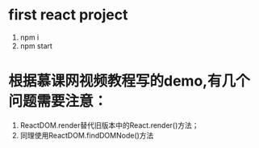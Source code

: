 # first react project
1. npm i
2. npm start
# 根据慕课网视频教程写的demo,有几个问题需要注意：
1. ReactDOM.render替代旧版本中的React.render()方法；
2. 同理使用ReactDOM.findDOMNode()方法